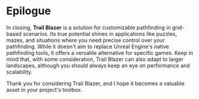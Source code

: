 # Epilogue

In closing, **Trail Blazer** is a solution for customizable pathfinding in grid-based scenarios. Its true potential shines in applications like puzzles, mazes, and situations where you need precise control over your pathfinding. While it doesn't aim to replace Unreal Engine's native pathfinding tools, it offers a versatile alternative for specific games. Keep in mind that, with some consideration, Trail Blazer can also adapt to larger landscapes, although you should always keep an eye on performance and scalability.

Thank you for considering Trail Blazer, and I hope it becomes a valuable asset in your project's toolbox.
